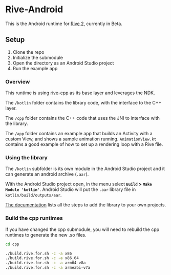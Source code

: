 # Rive-Android

This is the Android runtime for [Rive 2](https://beta.rive.app), currently in Beta.

## Setup

1. Clone the repo
2. Initialize the submodule
3. Open the directory as an Android Studio project
4. Run the example app

### Overview

This runtime is using [rive-cpp](https://github.com/rive-app/rive-cpp) as its base layer and leverages the NDK. 

The `/kotlin` folder contains the library code, with the interface to the C++ layer. 

The `/cpp` folder contains the C++ code that uses the JNI to interface with the library.

The `/app` folder contains an example app that builds an Activity with a custom View, and shows a sample animation running. `AnimationView.kt` contains a good example of how to set up a rendering loop with a Rive file.

### Using the library

The `/kotlin` subfolder is its own module in the Android Studio project and it can generate an android archive (`.aar`). 

With the Android Studio project open, in the menu select **`Build` > `Make Module 'kotlin'`**.
Android Studio will put the `.aar` library file in `kotlin/build/outputs/aar`.

[The documentation](https://developer.android.com/studio/projects/android-library#AddDependency) lists all the steps to add the library to your own projects.


### Build the cpp runtimes 

If you have changed the cpp submodule, you will need to rebuild the cpp runtimes to generate the new .so files.

```bash
cd cpp 

./build.rive.for.sh -c -a x86
./build.rive.for.sh -c -a x86_64
./build.rive.for.sh -c -a arm64-v8a
./build.rive.for.sh -c -a armeabi-v7a
```